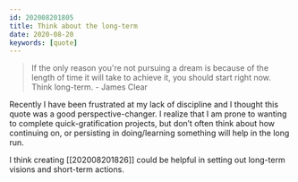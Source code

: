 ```yaml
---
id: 202008201805
title: Think about the long-term
date: 2020-08-20
keywords: [quote]
---
```


> If the only reason you're not pursuing a dream is because of the length of time it will take to achieve it, you should start right now. Think long-term. - James Clear

Recently I have been frustrated at my lack of discipline and I thought this quote was a good perspective-changer. I realize that I am prone to wanting to complete quick-gratification projects, but don’t often think about how continuing on, or persisting in doing/learning something will help in the long run.

I think creating [[202008201826]] <!-- project pages -->could be helpful in setting out long-term visions and short-term actions.


